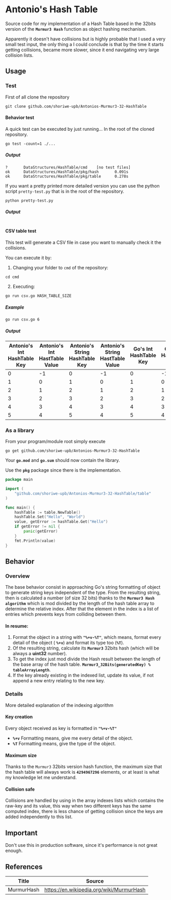 # Antonio's Hash Table

Source code for my implementation of a Hash Table based in the 32bits version of the **`Murmur3 Hash`**  function as
object hashing mechanism.

Apparently it doesn't have collisions but is highly probable that I used a very small test input, the only thing a I
could conclude is that by the time it starts getting collisions, became more slower, since it end navigating very large
collision lists.

## Usage

### Test

First of all clone the repository

```shell
git clone github.com/shoriwe-upb/Antonios-Murmur3-32-HashTable
```

#### Behavior test

A quick test can be executed by just running... In the root of the cloned repository.

```shell
go test -count=1 ./...
```

##### Output

```csv
?       DataStructures/HashTable/cmd    [no test files]
ok      DataStructures/HashTable/pkg/hash       0.091s
ok      DataStructures/HashTable/pkg/table      0.278s
```

If you want a pretty printed more detailed version you can use the python script `pretty-test.py` that is in the root of
the repository.

```shell
python pretty-test.py
```

##### Output

```

```

#### CSV table test

This test will generate a CSV file in case you want to manually check it the collisions.

You can execute it by:

1. Changing your folder to `cmd` of the repository:

```shell
cd cmd
```

2. Executing:

```shell
go run csv.go HASH_TABLE_SIZE
```

##### Example

```shell
go run csv.go 6
```

##### Output

| Antonio's Int HashTable Key | Antonio's  Int HastTable Value | Antonio's String HashTable Key | Antonio's  String HastTable Value | Go's Int HashTable Key | Go's Int HashTable Value | Go's String HashTable Key | Go's String HashTable Value | Collision |
| --------------------------- | ------------------------------ | ------------------------------ | --------------------------------- | ---------------------- | ------------------------ | ------------------------- | --------------------------- | --------- |
| 0                           | -1                             | 0                              | -1                                | 0                      | -1                       | 0                         | -1                          | false     |
| 1                           | 0                              | 1                              | 0                                 | 1                      | 0                        | 1                         | 0                           | false     |
| 2                           | 1                              | 2                              | 1                                 | 2                      | 1                        | 2                         | 1                           | false     |
| 3                           | 2                              | 3                              | 2                                 | 3                      | 2                        | 3                         | 2                           | false     |
| 4                           | 3                              | 4                              | 3                                 | 4                      | 3                        | 4                         | 3                           | false     |
| 5                           | 4                              | 5                              | 4                                 | 5                      | 4                        | 5                         | 4                           | false     |

### As a library

From your program/module root simply execute

```shell
go get github.com/shoriwe-upb/Antonios-Murmur3-32-HashTable
```

Your **`go.mod`** and **`go.sum`** should now contain the library.

Use the **`pkg`** package since there is the implementation.

```go
package main

import (
	"github.com/shoriwe-upb/Antonios-Murmur3-32-HashTable/table"
)

func main() {
	hashTable := table.NewTable()
	hashTable.Set("Hello", "World")
	value, getError := hashTable.Get("Hello")
	if getError != nil {
		panic(getError)
	}
	fmt.Println(value)
}
```

## Behavior

### Overview

The base behavior consist in approaching Go's string formatting of object to generate string keys independent of the
type. From the resulting string, then is calculated a number (of size 32 bits) thanks to
the **`Murmur3 Hash algorithm`** which is mod divided by the length of the hash table array to determine the relative
index. After that the element in the index is a list of entries which prevents keys from colliding between them.

#### In resume:

1. Format the object in a string with **`"%+v-%T"`**, which means, format every detail of the object ( **`%+v`**) and
   format its type too (**`%T`**).
2. Of the resulting string, calculate its **`Murmur3`** 32bits hash (which will be always a **uint32** number).
3. To get the index just mod divide the Hash result between the length of the base array of the hash
   table. **`Murmur3_32Bits(generatedKey) % tableArrayLength`**.
4. If the key already existing in the indexed list, update its value, if not append a new entry relating to the new key.

### Details

More detailed explanation of the indexing algorithm

#### Key creation

Every object received as key is formatted in **`"%+v-%T"`**

- **`%+v`** Formatting means, give me every detail of the object.
- **`%T`** Formatting means, give the type of the object.

#### Maximum size

Thanks to the `Murmur3` 32bits version hash function, the maximum size that the hash table will always work
is **`4294967296`** elements, or at least is what my knowledge let me understand.

#### Collision safe

Collisions are handled by using in the array indexes lists which contains the raw-key and its value, this way when two
different keys has the same computed index, there is less chance of getting collision since the keys are added
independently to this list.

## Important

Don't use this in production software, since it's performance is not great enough.

## References

| Title      | Source                                   |
| ---------- | ---------------------------------------- |
| MurmurHash | https://en.wikipedia.org/wiki/MurmurHash |


